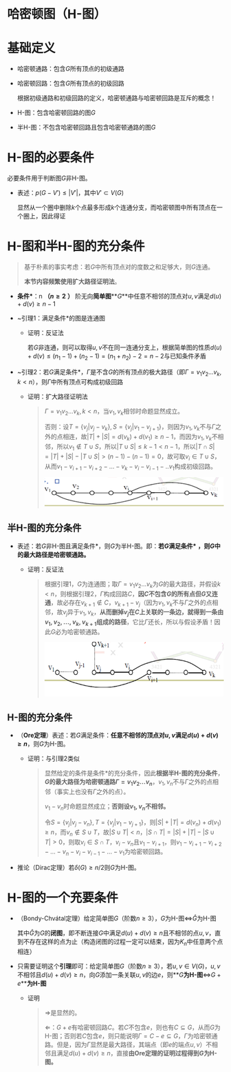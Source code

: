 # 哈密顿图（H-图）

# 基础定义

* 哈密顿通路：包含$G$所有顶点的初级通路
* 哈密顿回路：包含$G$所有顶点的初级回路

  根据初级通路和初级回路的定义，哈密顿通路与哈密顿回路是互斥的概念！
* H-图：包含哈密顿回路的图$G$​
* 半H-图：不包含哈密顿回路且包含哈密顿通路的图$G$​

# H-图的必要条件

必要条件用于判断图$G$非H-图。

* 表述：$p(G-V')\le |V'|$，其中$V'\subset V(G)$

  显然从一个圈中删除$k$个点最多形成$k$个连通分支，而哈密顿图中所有顶点在一个圈上，因此得证

# H-图和半H-图的充分条件

> 基于朴素的事实考虑：若$G$中所有顶点对的度数之和足够大，则$G$连通。
>
> **本节内容频繁使用扩大路径证明法**。

* **条件**​**$*$**：n **（**​**$n\ge 2$**​ **）** 阶无向**简单图**​**$G$**中任意不相邻的顶点对$u,v$满足$d(u)+d(v)\ge n-1$
* ~引理1：满足条件$*$的图是连通图

  * 证明：反证法

    若$G$非连通，则可以取得$u,v$不在同一连通分支上，根据简单图的性质$d(u)+d(v)\le (n_1-1)+(n_2-1)=(n_1+n_2)-2=n-2$与已知条件矛盾
* ~引理2：若$G$满足条件$*$，$\Gamma$是不含$G$的所有顶点的极大路径（即$\Gamma=v_1v_2...v_k,k<n$），则$\Gamma$中所有顶点可构成初级回路

  * 证明：扩大路径证明法

    > $\Gamma=v_1v_2...v_k,k<n$，当$v_1,v_k$相邻时命题显然成立。
    >
    > 否则：设$T=\{v_j|v_j-v_k\},S=\{v_j|v_1-v_{j+1}\}$，则因为$v_1,v_k$不与$\Gamma$之外的点相连，故$|T|+|S|=d(v_k)+d(v_1)\ge n-1$，而因为$v_1,v_k$不相邻，所以$v_1\notin T\cup S$，所以$|T\cup S|\le k-1<n-1$，所以$|T\cap S|=|T|+|S|-|T\cup S|>(n-1)-(n-1)=0$，故可取$v_i \in T\cup S$，从而$v_1-v_{i+1}-v_{i+2}-...-v_k-v_i-v_{i-1}-..v_1$构成初级回路。
    >
    > ​![image](assets/image-20240108193109-fk1e7oy.png)​
    >

## 半H-图的充分条件

* 表述：若$G$非H-图且满足条件$*$，则$G$为半H-图。即：**若**​**$G$**​**满足条件**​**$*$**​ **，则**​**$G$**​**中的最大路径是哈密顿通路。**

  * 证明：反证法

    > 根据引理1，$G$为连通图；取$\Gamma=v_1v_2...v_k$为$G$的最大路径，并假设$k<n$，则根据引理2，$\Gamma$构成回路$C$，**因**​**$C$**​**不包含**​**$G$**​**的所有点但**​**$G$**​**又连通**，故必存在$v_{k+1}\notin C$，$v_{k+1}-v_j$（因为$v_1,v_k$不与$\Gamma$之外的点相邻，故$v_j$异于$v_1,v_k$，**从而删掉**​**$v_j$**​**在**​**$C$**​**上关联的一条边，就得到一条由**​**$v_1,v_2,...,v_k,v_{k+1}$**​**组成的路径**，它比$\Gamma$还长，所以与假设矛盾！因此$G$必为哈密顿通路。
    >
    > ​![image](assets/image-20240108193912-dlh9gyl.png)​
    >

## H-图的充分条件

* （**Ore定理**）表述：若$G$满足条件：**任意不相邻的顶点对**​**$u,v$**​**满足**​**$d(u)+d(v)\ge n$**，则$G$为H-图。

  * 证明：与引理2类似

    > 显然给定的条件是条件$*$的充分条件，因此**根据半H-图的充分条件**，**$G$**​**的最大路径为哈密顿通路**​**$\Gamma=v_1v_2...v_n$**，$v_1,v_n$不与$\Gamma$之外的点相邻（事实上也没有$\Gamma$之外的点）。
    >
    > $v_1-v_n$时命题显然成立；**否则设**​**$v_1,v_n$**​**不相邻。**
    >
    > 令$S=\{ v_j|v_j-v_n\}, T=\{v_{j}|v_1-v_{j+1}\}$，则$|S|+|T|=d(v_n)+d(v_1)\ge n$，而$v_n\notin S\cup T$，故$|S\cup T|<n$，$|S\cap T|=|S|+|T|-|S\cup T|>0$，则取$v_i \in S\cap T$，$v_i-v_n$且$v_1-v_{i+1}$，则$v_1-v_{i+1}-v_{i+2}-...-v_n-v_i-v_{i-1}-...-v_1$为哈密顿回路。
    >
* 推论（Dirac定理）若$\delta(G)\ge n/2$则$G$为H-图。

# H-图的一个充要条件

* （Bondy-Chvátal定理）给定简单图$G$（阶数$n\ge 3$），$G$为H-图$\Leftrightarrow$​$\hat G$为H-图

  其中$\hat G$为$G$的**闭图**，即不断连接$G$中满足$d(u)+d(v)\ge n$且不相邻的点$u,v$，直到不存在这样的点为止（构造闭图的过程一定可以结束，因为$K_n$中任意两个点相连）

* 只需要证明这个**引理**即可：给定简单图$G$（阶数$n\ge 3$），若$u,v\in V(G)$，$u,v$不相邻且$d(u)+d(v)\ge n$，向$G$添加一条关联$u,v$的边$e$，则**$G$**​**为H-图**​**$\Leftrightarrow$**​**$G+e$**​**为H-图**

  * 证明

    > $\Rightarrow$是显然的。
    >
    > $\Leftarrow$：$G+e$有哈密顿回路$C$。若$C$不包含$e$，则也有$C\subseteq G$，从而$G$为H-图；否则若$C$包含$e$，则只能说明$\Gamma=C-e \subseteq G$，$\Gamma$为哈密顿通路。但是，因为$\Gamma$显然是最大路径，其端点（即$e$的端点$u,v$）不相邻且满足$d(u)+d(v)\ge n$，直接**由Ore定理的证明过程得到**​**$G$**​**为H-图。**
    >

‍
